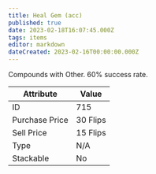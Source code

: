 ```yaml
---
title: Heal Gem (acc)
published: true
date: 2023-02-18T16:07:45.000Z
tags: items
editor: markdown
dateCreated: 2023-02-16T00:00:00.000Z
---
```


Compounds with Other. 60% success rate.

|Attribute|Value|
|-|-|
|ID|715|
|Purchase Price|30 Flips|
|Sell Price|15 Flips|
|Type|N/A|
|Stackable|No|


